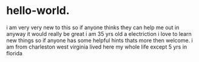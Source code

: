 # hello-world.
i am very very new to this so if anyone thinks they can help me out in anyway it would really be great
i am 35 yrs old a electriction i love to learn new things so if anyone has some helpful hints thats more then welcome. i am from charleston west virginia lived here my whole life except 5 yrs in florida 
